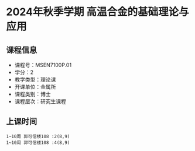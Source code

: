 # 2024年秋季学期 高温合金的基础理论与应用 






## 课程信息

- 课程号：MSEN7100P.01
- 学分：2
- 教学类型：理论课
- 开课单位：金属所
- 课程类别：博士
- 课程层次：研究生课程

## 上课时间

```
1~10周 郭可信楼108 :2(8,9)
1~10周 郭可信楼108 :4(8,9)
```

